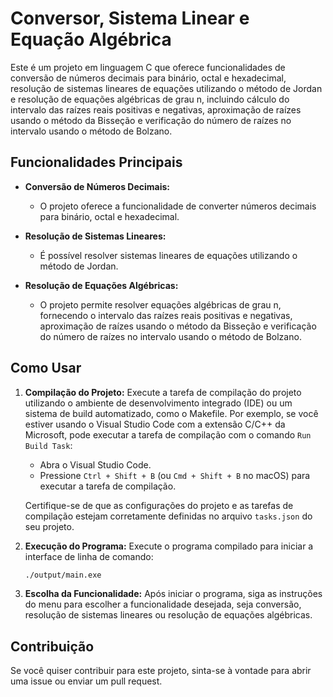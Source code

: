 # Conversor, Sistema Linear e Equação Algébrica

Este é um projeto em linguagem C que oferece funcionalidades de conversão de números decimais para binário, octal e hexadecimal, resolução de sistemas lineares de equações utilizando o método de Jordan e resolução de equações algébricas de grau n, incluindo cálculo do intervalo das raízes reais positivas e negativas, aproximação de raízes usando o método da Bisseção e verificação do número de raízes no intervalo usando o método de Bolzano.

## Funcionalidades Principais

- **Conversão de Números Decimais:**
    - O projeto oferece a funcionalidade de converter números decimais para binário, octal e hexadecimal.

- **Resolução de Sistemas Lineares:**
    - É possível resolver sistemas lineares de equações utilizando o método de Jordan.

- **Resolução de Equações Algébricas:**
    - O projeto permite resolver equações algébricas de grau n, fornecendo o intervalo das raízes reais positivas e negativas, aproximação de raízes usando o método da Bisseção e verificação do número de raízes no intervalo usando o método de Bolzano.

## Como Usar

1. **Compilação do Projeto:**
   Execute a tarefa de compilação do projeto utilizando o ambiente de desenvolvimento integrado (IDE) ou um sistema de build automatizado, como o Makefile. Por exemplo, se você estiver usando o Visual Studio Code com a extensão C/C++ da Microsoft, pode executar a tarefa de compilação com o comando `Run Build Task`:

   - Abra o Visual Studio Code.
   - Pressione `Ctrl + Shift + B` (ou `Cmd + Shift + B` no macOS) para executar a tarefa de compilação.
   
   Certifique-se de que as configurações do projeto e as tarefas de compilação estejam corretamente definidas no arquivo `tasks.json` do seu projeto.

2. **Execução do Programa:**
    Execute o programa compilado para iniciar a interface de linha de comando:
    ```bash
    ./output/main.exe
    ```

3. **Escolha da Funcionalidade:**
    Após iniciar o programa, siga as instruções do menu para escolher a funcionalidade desejada, seja conversão, resolução de sistemas lineares ou resolução de equações algébricas.

## Contribuição

Se você quiser contribuir para este projeto, sinta-se à vontade para abrir uma issue ou enviar um pull request.

